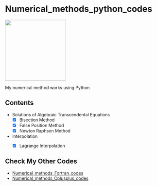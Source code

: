 # Numerical_methods_python_codes
<image src="https://i.imgur.com/Kg92Itw.png" height="200" >


My numerical method works using Python

## Contents
* Solutions  of  Algebraic  Transcendental Equations
  - [x] Bisection Method
  - [x] False Position Method
  - [x] Newton Raphson Method
* Interpolation
  - [x] Lagrange Interpolation


## Check My Other Codes
* [Numerical_methods_Fortran_codes](https://github.com/rahular09062001/Numerical_methods_Fortran_codes)
* [Numerical_methods_Cplusplus_codes](https://github.com/rahular09062001/Numerical_methods_Cplusplus_codes)
  
  
